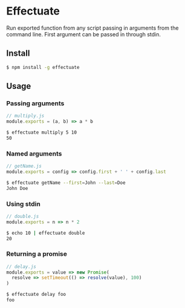 # Effectuate

Run exported function from any script passing in arguments from the command line. First argument can be passed in through stdin.

## Install

```sh
$ npm install -g effectuate
```

## Usage

### Passing arguments

```js
// multiply.js
module.exports = (a, b) => a * b
```

```sh
$ effectuate multiply 5 10
50
```

### Named arguments

```js
// getName.js
module.exports = config => config.first + ' ' + config.last
```

```sh
$ effectuate getName --first=John --last=Doe
John Doe
```

### Using stdin

```js
// double.js
module.exports = n => n * 2
```

```sh
$ echo 10 | effectuate double
20
```

### Returning a promise

```js
// delay.js
module.exports = value => new Promise(
  resolve => setTimeout(() => resolve(value), 100)
)
```

```sh
$ effectuate delay foo
foo
```
